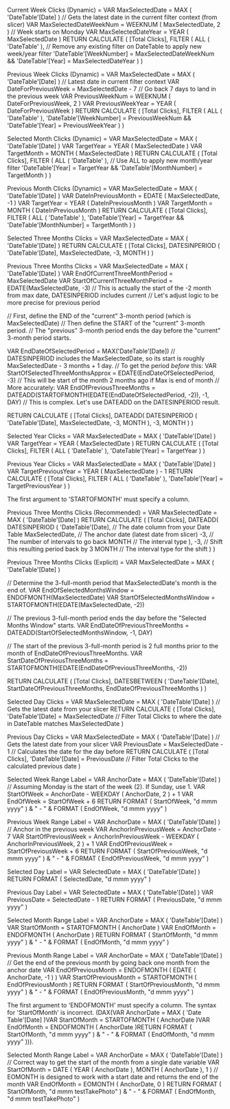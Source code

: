 Current Week Clicks (Dynamic) =
VAR MaxSelectedDate = MAX ( 'DateTable'[Date] ) // Gets the latest date in the current filter context (from slicer)
VAR MaxSelectedDateWeekNum = WEEKNUM ( MaxSelectedDate, 2 ) // Week starts on Monday
VAR MaxSelectedDateYear = YEAR ( MaxSelectedDate )
RETURN
    CALCULATE (
        [Total Clicks],
        FILTER (
            ALL ( 'DateTable' ), // Remove any existing filter on DateTable to apply new week/year filter
            'DateTable'[WeekNumber] = MaxSelectedDateWeekNum &&
            'DateTable'[Year] = MaxSelectedDateYear
        )
    )


Previous Week Clicks (Dynamic) =
VAR MaxSelectedDate = MAX ( 'DateTable'[Date] ) // Latest date in current filter context
VAR DateForPreviousWeek = MaxSelectedDate - 7 // Go back 7 days to land in the previous week
VAR PreviousWeekNum = WEEKNUM ( DateForPreviousWeek, 2 )
VAR PreviousWeekYear = YEAR ( DateForPreviousWeek )
RETURN
    CALCULATE (
        [Total Clicks],
        FILTER (
            ALL ( 'DateTable' ),
            'DateTable'[WeekNumber] = PreviousWeekNum &&
            'DateTable'[Year] = PreviousWeekYear
        )
    )


Selected Month Clicks (Dynamic) =
VAR MaxSelectedDate = MAX ( 'DateTable'[Date] )
VAR TargetYear = YEAR ( MaxSelectedDate )
VAR TargetMonth = MONTH ( MaxSelectedDate )
RETURN
    CALCULATE (
        [Total Clicks],
        FILTER (
            ALL ( 'DateTable' ), // Use ALL to apply new month/year filter
            'DateTable'[Year] = TargetYear &&
            'DateTable'[MonthNumber] = TargetMonth
        )
    )


Previous Month Clicks (Dynamic) =
VAR MaxSelectedDate = MAX ( 'DateTable'[Date] )
VAR DateInPreviousMonth = EDATE ( MaxSelectedDate, -1 )
VAR TargetYear = YEAR ( DateInPreviousMonth )
VAR TargetMonth = MONTH ( DateInPreviousMonth )
RETURN
    CALCULATE (
        [Total Clicks],
        FILTER (
            ALL ( 'DateTable' ),
            'DateTable'[Year] = TargetYear &&
            'DateTable'[MonthNumber] = TargetMonth
        )
    )


Selected Three Months Clicks =
VAR MaxSelectedDate = MAX ( 'DateTable'[Date] )
RETURN
    CALCULATE (
        [Total Clicks],
        DATESINPERIOD (
            'DateTable'[Date],
            MaxSelectedDate,
            -3,
            MONTH
        )
    )

Previous Three Months Clicks =
VAR MaxSelectedDate = MAX ( 'DateTable'[Date] )
VAR EndOfCurrentThreeMonthPeriod = MaxSelectedDate
VAR StartOfCurrentThreeMonthPeriod = EDATE(MaxSelectedDate, -3) // This is actually the start of the -2 month from max date, DATESINPERIOD includes current
                                                              // Let's adjust logic to be more precise for previous period

// First, define the END of the "current" 3-month period (which is MaxSelectedDate)
// Then define the START of the "current" 3-month period.
// The "previous" 3-month period ends the day before the "current" 3-month period starts.

VAR EndDateOfSelectedPeriod = MAX('DateTable'[Date])
// DATESINPERIOD includes the MaxSelectedDate, so its start is roughly MaxSelectedDate - 3 months + 1 day.
// To get the period *before* this:
VAR StartOfSelectedThreeMonthsApprox = EDATE(EndDateOfSelectedPeriod, -3) // This will be start of the month 2 months ago if Max is end of month
                                                                     // More accurately:
VAR EndOfPreviousThreeMonths = DATEADD(STARTOFMONTH(EDATE(EndDateOfSelectedPeriod, -2)), -1, DAY)
// This is complex. Let's use DATEADD on the DATESINPERIOD result.

RETURN
    CALCULATE (
        [Total Clicks],
        DATEADD(
            DATESINPERIOD (
                'DateTable'[Date],
                MaxSelectedDate,
                -3,
                MONTH
            ),
            -3,
            MONTH
        )
    )


Selected Year Clicks =
VAR MaxSelectedDate = MAX ( 'DateTable'[Date] )
VAR TargetYear = YEAR ( MaxSelectedDate )
RETURN
    CALCULATE (
        [Total Clicks],
        FILTER (
            ALL ( 'DateTable' ),
            'DateTable'[Year] = TargetYear
        )
    )

Previous Year Clicks =
VAR MaxSelectedDate = MAX ( 'DateTable'[Date] )
VAR TargetPreviousYear = YEAR ( MaxSelectedDate ) - 1
RETURN
    CALCULATE (
        [Total Clicks],
        FILTER (
            ALL ( 'DateTable' ),
            'DateTable'[Year] = TargetPreviousYear
        )
    )


The first argument to 'STARTOFMONTH' must specify a column.

Previous Three Months Clicks (Recommended) =
VAR MaxSelectedDate = MAX ( 'DateTable'[Date] )
RETURN
    CALCULATE (
        [Total Clicks],
        DATEADD(
            DATESINPERIOD (
                'DateTable'[Date], // The date column from your Date Table
                MaxSelectedDate,   // The anchor date (latest date from slicer)
                -3,                // The number of intervals to go back
                MONTH              // The interval type
            ),
            -3,                    // Shift this resulting period back by 3
            MONTH                  // The interval type for the shift
        )
    )


Previous Three Months Clicks (Explicit) =
VAR MaxSelectedDate = MAX ( 'DateTable'[Date] )

// Determine the 3-full-month period that MaxSelectedDate's month is the end of.
VAR EndOfSelectedMonthsWindow = ENDOFMONTH(MaxSelectedDate)
VAR StartOfSelectedMonthsWindow = STARTOFMONTH(EDATE(MaxSelectedDate, -2))

// The previous 3-full-month period ends the day before the "Selected Months Window" starts.
VAR EndDateOfPreviousThreeMonths = DATEADD(StartOfSelectedMonthsWindow, -1, DAY)

// The start of the previous 3-full-month period is 2 full months prior to the month of EndDateOfPreviousThreeMonths.
VAR StartDateOfPreviousThreeMonths = STARTOFMONTH(EDATE(EndDateOfPreviousThreeMonths, -2))

RETURN
    CALCULATE (
        [Total Clicks],
        DATESBETWEEN (
            'DateTable'[Date],
            StartDateOfPreviousThreeMonths,
            EndDateOfPreviousThreeMonths
        )
    )


Selected Day Clicks =
VAR MaxSelectedDate = MAX ( 'DateTable'[Date] ) // Gets the latest date from your slicer
RETURN
    CALCULATE (
        [Total Clicks],
        'DateTable'[Date] = MaxSelectedDate // Filter Total Clicks to where the date in DateTable matches MaxSelectedDate
    )

Previous Day Clicks =
VAR MaxSelectedDate = MAX ( 'DateTable'[Date] )      // Gets the latest date from your slicer
VAR PreviousDate = MaxSelectedDate - 1             // Calculates the date for the day before
RETURN
    CALCULATE (
        [Total Clicks],
        'DateTable'[Date] = PreviousDate // Filter Total Clicks to the calculated previous date
    )


Selected Week Range Label =
VAR AnchorDate = MAX ( 'DateTable'[Date] )
// Assuming Monday is the start of the week (2). If Sunday, use 1.
VAR StartOfWeek = AnchorDate - WEEKDAY ( AnchorDate, 2 ) + 1
VAR EndOfWeek = StartOfWeek + 6
RETURN
    FORMAT ( StartOfWeek, "d mmm yyyy" ) & " - " & FORMAT ( EndOfWeek, "d mmm yyyy" )

Previous Week Range Label =
VAR AnchorDate = MAX ( 'DateTable'[Date] )
// Anchor in the previous week
VAR AnchorInPreviousWeek = AnchorDate - 7
VAR StartOfPreviousWeek = AnchorInPreviousWeek - WEEKDAY ( AnchorInPreviousWeek, 2 ) + 1
VAR EndOfPreviousWeek = StartOfPreviousWeek + 6
RETURN
    FORMAT ( StartOfPreviousWeek, "d mmm yyyy" ) & " - " & FORMAT ( EndOfPreviousWeek, "d mmm yyyy" )

Selected Day Label =
VAR SelectedDate = MAX ( 'DateTable'[Date] )
RETURN
    FORMAT ( SelectedDate, "d mmm yyyy" )

Previous Day Label =
VAR SelectedDate = MAX ( 'DateTable'[Date] )
VAR PreviousDate = SelectedDate - 1
RETURN
    FORMAT ( PreviousDate, "d mmm yyyy" )

Selected Month Range Label =
VAR AnchorDate = MAX ( 'DateTable'[Date] )
VAR StartOfMonth = STARTOFMONTH ( AnchorDate )
VAR EndOfMonth = ENDOFMONTH ( AnchorDate )
RETURN
    FORMAT ( StartOfMonth, "d mmm yyyy" ) & " - " & FORMAT ( EndOfMonth, "d mmm yyyy" )

Previous Month Range Label =
VAR AnchorDate = MAX ( 'DateTable'[Date] )
// Get the end of the previous month by going back one month from the anchor date
VAR EndOfPreviousMonth = ENDOFMONTH ( EDATE ( AnchorDate, -1 ) )
VAR StartOfPreviousMonth = STARTOFMONTH ( EndOfPreviousMonth )
RETURN
    FORMAT ( StartOfPreviousMonth, "d mmm yyyy" ) & " - " & FORMAT ( EndOfPreviousMonth, "d mmm yyyy" )

The first argument to 'ENDOFMONTH' must specify a column.
The syntax for 'StartOfMonth' is incorrect. (DAX(VAR AnchorDate = MAX ( 'Date Table'[Date] )VAR StartOfMonth = STARTOFMONTH ( AnchorDate )VAR EndOfMonth = ENDOFMONTH ( AnchorDate )RETURN FORMAT ( StartOfMonth, "d mmm yyyy" ) & " - " & FORMAT ( EndOfMonth, "d mmm yyyy" ))).


Selected Month Range Label =
VAR AnchorDate = MAX ( 'DateTable'[Date] )
// Correct way to get the start of the month from a single date variable
VAR StartOfMonth = DATE ( YEAR ( AnchorDate ), MONTH ( AnchorDate ), 1 )
// EOMONTH is designed to work with a start date and returns the end of the month
VAR EndOfMonth = EOMONTH ( AnchorDate, 0 )
RETURN
    FORMAT ( StartOfMonth, "d mmm testTakePhoto" ) & " - " & FORMAT ( EndOfMonth, "d mmm testTakePhoto" )
